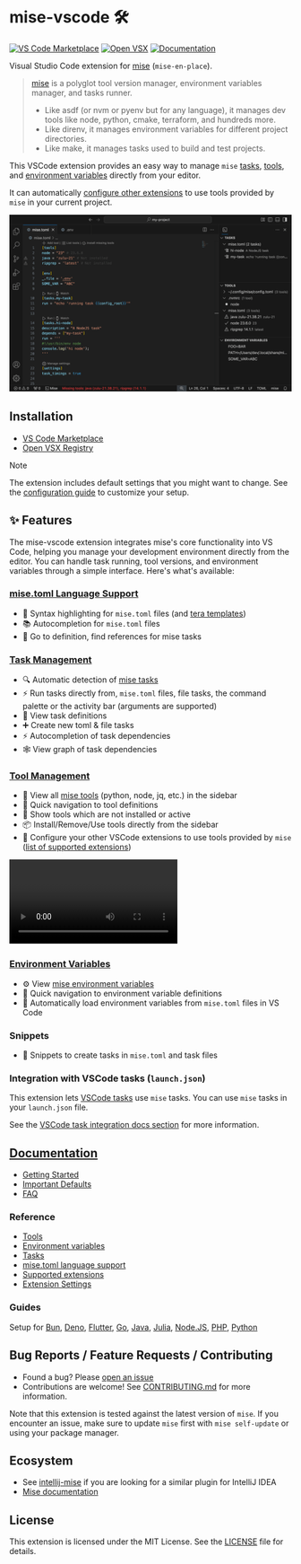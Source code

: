 # mise-vscode 🛠️

[![VS Code Marketplace](https://img.shields.io/visual-studio-marketplace/v/hverlin.mise-vscode)](https://marketplace.visualstudio.com/items?itemName=hverlin.mise-vscode)
[![Open VSX](https://img.shields.io/open-vsx/v/hverlin/mise-vscode)](https://open-vsx.org/extension/hverlin/mise-vscode)
[![Documentation](https://img.shields.io/badge/wiki-Documentation-blue)](https://hverlin.github.io/mise-vscode/)

Visual Studio Code extension for [mise](https://mise.jdx.dev/) (`mise-en-place`).

> [mise](https://mise.jdx.dev/) is a polyglot tool version manager, environment
> variables manager, and tasks runner.
>
> - Like asdf (or nvm or pyenv but for any language), it manages dev tools like
>   node, python, cmake, terraform, and hundreds more.
> - Like direnv, it manages environment variables for different project
>   directories.
> - Like make, it manages tasks used to build and test projects.

This VSCode extension provides an easy way to manage `mise`
[tasks](https://hverlin.github.io/mise-vscode/reference/tasks/),
[tools](https://hverlin.github.io/mise-vscode/reference/tools/), and
[environment variables](https://hverlin.github.io/mise-vscode/reference/environment-variables/)
directly from your editor.

It can automatically
[configure other extensions](https://hverlin.github.io/mise-vscode/reference/supported-extensions/)
to use tools provided by `mise` in your current project.

[![mise-vscode screenshot](screenshots/mise-vscode-screenshot.png)](https://hverlin.github.io/mise-vscode/)

## Installation

- [VS Code Marketplace](https://marketplace.visualstudio.com/items?itemName=hverlin.mise-vscode)
- [Open VSX Registry](https://open-vsx.org/extension/hverlin/mise-vscode)

> [!NOTE]
> The extension includes default settings that you might want to change. See the [configuration guide](https://hverlin.github.io/mise-vscode/tutorials/settinguptheextension/) to customize your setup.

## ✨ Features

The mise-vscode extension integrates mise's core functionality into VS Code, helping you manage your development environment directly from the editor. You can handle task running, tool versions, and environment variables through a simple interface. Here's what's available:

### [mise.toml Language Support](https://hverlin.github.io/mise-vscode/reference/misetoml-language-support/)
- 📝 Syntax highlighting for `mise.toml` files (and [tera templates](https://mise.jdx.dev/templates.html))
- 📚 Autocompletion for `mise.toml` files
- 🔗 Go to definition, find references for mise tasks

### [Task Management](https://hverlin.github.io/mise-vscode/reference/tasks/)

- 🔍 Automatic detection of [mise tasks](https://mise.jdx.dev/tasks/)
- ⚡ Run tasks directly from, `mise.toml` files, file tasks, the command palette
  or the activity bar (arguments are supported)
- 📝 View task definitions
- ➕ Create new toml & file tasks
- ⚡ Autocompletion of task dependencies
- 🕸️ View graph of task dependencies

### [Tool Management](https://hverlin.github.io/mise-vscode/reference/tools/)

- 🧰 View all [mise tools](https://mise.jdx.dev/dev-tools/) (python, node, jq,
  etc.) in the sidebar
- 📍 Quick navigation to tool definitions
- 📱 Show tools which are not installed or active
- 📦 Install/Remove/Use tools directly from the sidebar
- 🔧 Configure your other VSCode extensions to use tools provided by `mise`
  ([list of supported extensions](https://hverlin.github.io/mise-vscode/reference/supported-extensions/))

<video src="https://github.com/user-attachments/assets/c2ad5e60-f011-46a4-8e1b-1da4264f0d09"></video>

### [Environment Variables](https://hverlin.github.io/mise-vscode/reference/environment-variables/)

- ⚙️ View [mise environment variables](https://mise.jdx.dev/environments/)
- 📍 Quick navigation to environment variable definitions
- 🔄 Automatically load environment variables from `mise.toml` files in VS Code

### Snippets

- 📝 Snippets to create tasks in `mise.toml` and task files

### Integration with VSCode tasks (`launch.json`)

This extension lets
[VSCode tasks](https://code.visualstudio.com/docs/editor/tasks) use `mise`
tasks. You can use `mise` tasks in your `launch.json` file.

See the
[VSCode task integration docs section](https://hverlin.github.io/mise-vscode/reference/tasks/#vscode-task-integration)
for more information.

## [Documentation](https://hverlin.github.io/mise-vscode/)

- [Getting Started](https://hverlin.github.io/mise-vscode/tutorials/getting-started/)
- [Important Defaults](https://hverlin.github.io/mise-vscode/tutorials/settinguptheextension/)
- [FAQ](https://hverlin.github.io/mise-vscode/explanations/faq/)

### Reference
- [Tools](https://hverlin.github.io/mise-vscode/reference/tools/)
- [Environment variables](https://hverlin.github.io/mise-vscode/reference/environment-variables/)
- [Tasks](https://hverlin.github.io/mise-vscode/reference/tasks/)
- [mise.toml language support](https://hverlin.github.io/mise-vscode/reference/misetoml-language-support/)
- [Supported extensions](https://hverlin.github.io/mise-vscode/reference/supported-extensions/)
- [Extension Settings](https://hverlin.github.io/mise-vscode/reference/settings/)

### Guides
Setup for [Bun](https://hverlin.github.io/mise-vscode/guides/bun/), [Deno](https://hverlin.github.io/mise-vscode/guides/deno/), [Flutter](https://hverlin.github.io/mise-vscode/guides/flutter/), [Go](https://hverlin.github.io/mise-vscode/guides/golang/), [Java](https://hverlin.github.io/mise-vscode/guides/java/), [Julia](https://hverlin.github.io/mise-vscode/guides/julia/), [Node.JS](https://hverlin.github.io/mise-vscode/guides/node/), [PHP](https://hverlin.github.io/mise-vscode/guides/php/), [Python](https://hverlin.github.io/mise-vscode/guides/python/)

## Bug Reports / Feature Requests / Contributing

- Found a bug? Please
  [open an issue](https://github.com/hverlin/mise-vscode/issues)
- Contributions are welcome! See [CONTRIBUTING.md](CONTRIBUTING.md) for more
  information.

Note that this extension is tested against the latest version of `mise`. If you
encounter an issue, make sure to update `mise` first with `mise self-update` or
using your package manager.

## Ecosystem

- See [intellij-mise](https://github.com/134130/intellij-mise) if you are
  looking for a similar plugin for IntelliJ IDEA
- [Mise documentation](https://mise.jdx.dev/)

## License

This extension is licensed under the MIT License. See the [LICENSE](LICENSE)
file for details.
